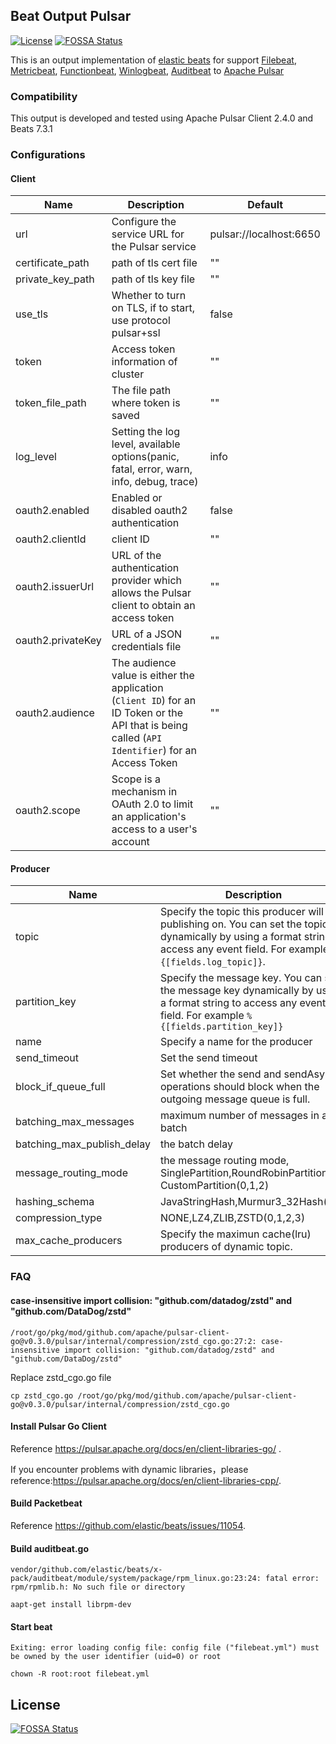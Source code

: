 ## Beat Output Pulsar

[![License](https://img.shields.io/badge/License-Apache%202.0-blue.svg)](https://www.apache.org/licenses/LICENSE-2.0)
[![FOSSA Status](https://app.fossa.io/api/projects/git%2Bgithub.com%2Fdouglarek%2Fbeat-pulsar-output.svg?type=shield)](https://app.fossa.io/projects/git%2Bgithub.com%2Fdouglarek%2Fbeat-pulsar-output?ref=badge_shield)

This is an output implementation of [elastic beats](https://github.com/elastic/beats) for support [Filebeat](https://github.com/elastic/beats/tree/master/filebeat), [Metricbeat](https://github.com/elastic/beats/tree/master/metricbeat), [Functionbeat](https://github.com/elastic/beats/tree/master/x-pack/functionbeat), [Winlogbeat](https://github.com/elastic/beats/tree/master/winlogbeat), [Auditbeat](https://github.com/elastic/beats/tree/master/auditbeat) to [Apache Pulsar](https://github.com/apache/pulsar)

### Compatibility
This output is developed and tested using Apache Pulsar Client 2.4.0 and Beats 7.3.1

### Configurations

#### Client
| Name              | Description                                                                                                                                       | Default                 |
|-------------------|---------------------------------------------------------------------------------------------------------------------------------------------------|-------------------------|
| url               | Configure the service URL for the Pulsar service                                                                                                  | pulsar://localhost:6650 |
| certificate_path  | path of tls cert file                                                                                                                             | ""                      |
| private_key_path  | path of tls key file                                                                                                                              | ""                      |
| use_tls           | Whether to turn on TLS, if to start, use protocol pulsar+ssl                                                                                      | false                   |
| token             | Access token information of cluster                                                                                                               | ""                      |
| token_file_path   | The file path where token is saved                                                                                                                | ""                      |
| log_level         | Setting the log level, available options(panic, fatal, error, warn, info, debug, trace)                                                           | info                    |
| oauth2.enabled    | Enabled or disabled oauth2 authentication                                                                                                         | false                   |
| oauth2.clientId   | client ID                                                                                                                                         | ""                      |
| oauth2.issuerUrl  | URL of the authentication provider which allows the Pulsar client to obtain an access token                                                       | ""                      |
| oauth2.privateKey | URL of a JSON credentials file                                                                                                                    | ""                      |
| oauth2.audience   | The audience value is either the application (`Client ID`) for an ID Token or the API that is being called (`API Identifier`) for an Access Token | ""                      |
| oauth2.scope      | Scope is a mechanism in OAuth 2.0 to limit an application's access to a user's account                                                            | ""                      |



#### Producer
| Name                       | Description                                                                                                                                                                       | Default |
|----------------------------|-----------------------------------------------------------------------------------------------------------------------------------------------------------------------------------|---------|
| topic                      | Specify the topic this producer will be publishing on. You can set the topic dynamically by using a format string to access any event field. For example `%{[fields.log_topic]}`. | ""      |
| partition_key              | Specify the message key. You can set the message key dynamically by using a format string to access any event field. For example `%{[fields.partition_key]}`                      | ""      |
| name                       | Specify a name for the producer                                                                                                                                                   | ""      |
| send_timeout               | Set the send timeout                                                                                                                                                              | 30s     |
| block_if_queue_full        | Set whether the send and sendAsync operations should block when the outgoing message queue is full.                                                                               | false   |
| batching_max_messages      | maximum number of messages in a batch                                                                                                                                             | 1000    |
| batching_max_publish_delay | the batch delay                                                                                                                                                                   | 1ms     |
| message_routing_mode       | the message routing mode, SinglePartition,RoundRobinPartition, CustomPartition(0,1,2)                                                                                             | 1       |
| hashing_schema             | JavaStringHash,Murmur3_32Hash(0,1)                                                                                                                                                | 0       |
| compression_type           | NONE,LZ4,ZLIB,ZSTD(0,1,2,3)                                                                                                                                                       | 0       |
| max_cache_producers        | Specify the maximun cache(lru) producers of dynamic topic.                                                                                                                        | 8       |

### FAQ

#### case-insensitive import collision: "github.com/datadog/zstd" and "github.com/DataDog/zstd"

```
/root/go/pkg/mod/github.com/apache/pulsar-client-go@v0.3.0/pulsar/internal/compression/zstd_cgo.go:27:2: case-insensitive import collision: "github.com/datadog/zstd" and "github.com/DataDog/zstd"
```

Replace zstd_cgo.go file
```
cp zstd_cgo.go /root/go/pkg/mod/github.com/apache/pulsar-client-go@v0.3.0/pulsar/internal/compression/zstd_cgo.go
```

#### Install Pulsar Go Client
Reference https://pulsar.apache.org/docs/en/client-libraries-go/ .

If you encounter problems with dynamic libraries，please reference:https://pulsar.apache.org/docs/en/client-libraries-cpp/.

#### Build Packetbeat
Reference https://github.com/elastic/beats/issues/11054.

#### Build auditbeat.go
```
vendor/github.com/elastic/beats/x-pack/auditbeat/module/system/package/rpm_linux.go:23:24: fatal error: rpm/rpmlib.h: No such file or directory
```

```
aapt-get install librpm-dev
```

#### Start beat
```
Exiting: error loading config file: config file ("filebeat.yml") must be owned by the user identifier (uid=0) or root
```
```
chown -R root:root filebeat.yml
```

## License
[![FOSSA Status](https://app.fossa.io/api/projects/git%2Bgithub.com%2Fdouglarek%2Fbeat-pulsar-output.svg?type=large)](https://app.fossa.io/projects/git%2Bgithub.com%2Fdouglarek%2Fbeat-pulsar-output?ref=badge_large)
